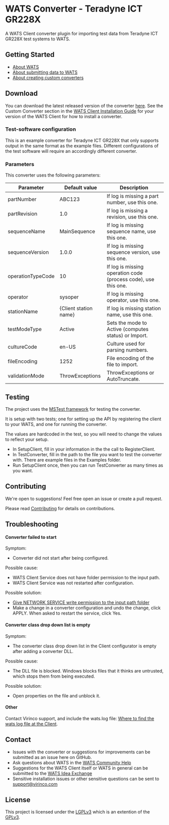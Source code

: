 ﻿# WATS Converter - Teradyne ICT GR228X

A WATS Client converter plugin for importing test data from Teradyne ICT GR228X test systems to WATS.

## Getting Started

* [About WATS](https://wats.com/manufacturing-intelligence/)
* [About submitting data to WATS](https://virinco.zendesk.com/hc/en-us/articles/207424613)
* [About creating custom converters](https://virinco.zendesk.com/hc/en-us/articles/207424593)

## Download

You can download the latest released version of the converter [here](https://github.com/Virinco/WATS-Client-Converter-Teradyne-ICT-GR228X/releases/latest). See the Custom Converter section in the [WATS Client Installation Guide](https://wats.com/download) for your version of the WATS Client for how to install a converter.

### Test-software configuration

This is an example converter for Teradyne ICT GR228X that only supports output in the same format as the example files. Different configurations of the test software will require an accordingly different converter.

### Parameters

This converter uses the following parameters:

| Parameter         | Default value         | Description                                                    |
|-------------------|-----------------------|----------------------------------------------------------------|
| partNumber        | ABC123                | If log is missing a part number, use this one.                 |
| partRevision      | 1.0                   | If log is missing a revision, use this one.                    |
| sequenceName      | MainSequence          | If log is missing sequence name, use this one.                 |
| sequenceVersion   | 1.0.0                 | If log is missing sequence version, use this one.              |
| operationTypeCode | 10                    | If log is missing operation code (process code), use this one. |
| operator          | sysoper               | If log is missing operator, use this one.                      |
| stationName       | {Client station name} | If log is missing station name, use this one.                  |
| testModeType      | Active                | Sets the mode to Active (computes status) or Import.           |
| cultureCode       | en-US                 | Culture used for parsing numbers.                              |
| fileEncoding      | 1252                  | File encoding of the file to import.                           |
| validationMode    | ThrowExceptions       | ThrowExceptions or AutoTruncate.                               |

## Testing

The project uses the [MSTest framework](https://docs.microsoft.com/en-us/visualstudio/test/quick-start-test-driven-development-with-test-explorer) for testing the converter.

It is setup with two tests; one for setting up the API by registering the client to your WATS, and one for running the converter.

The values are hardcoded in the test, so you will need to change the values to reflect your setup.
* In SetupClient, fill in your information in the the call to RegisterClient.
* In TestConverter, fill in the path to the file you want to test the converter with. There are example files in the Examples folder.
* Run SetupClient once, then you can run TestConverter as many times as you want.

## Contributing

We're open to suggestions! Feel free open an issue or create a pull request.

Please read [Contributing](CONTRIBUTING.md) for details on contributions.

## Troubleshooting

#### Converter failed to start

Symptom:
* Converter did not start after being configured.

Possible cause:
* WATS Client Service does not have folder permission to the input path.
* WATS Client Service was not restarted after configuration.

Possible solution:
* [Give NETWORK SERVICE write permission to the input path folder](https://virinco.zendesk.com/hc/en-us/articles/207424113-WATS-Client-Add-write-permission-to-NETWORK-SERVICE-on-file-system-to-allow-converter-access)
* Make a change in a converter configuration and undo the change, click APPLY. When asked to restart the service, click Yes.

#### Converter class drop down list is empty

Symptom:
* The converter class drop down list in the Client configurator is empty after adding a converter DLL.

Possible cause:
* The DLL file is blocked. Windows blocks files that it thinks are untrusted, which stops them from being executed.

Possible solution:
* Open properties on the file and unblock it.

#### Other

Contact Virinco support, and include the wats.log file: [Where to find the wats log file at the Client](https://virinco.zendesk.com/hc/en-us/articles/207424033-Where-to-find-the-wats-log-file-at-the-Client).

## Contact

* Issues with the converter or suggestions for improvements can be submitted as an issue here on GitHub.
* Ask questions about WATS in the [WATS Community Help](https://virinco.zendesk.com/hc/en-us/community/topics/200229613)
* Suggestions for the WATS Client itself or WATS in general can be submitted to the [WATS Idea Exchange](https://virinco.zendesk.com/hc/en-us/community/topics/200229623)
* Sensitive installation issues or other sensitive questions can be sent to [support@virinco.com](mailto://support@virinco.com)

## License

This project is licensed under the [LGPLv3](COPYING.LESSER) which is an extention of the [GPLv3](COPYING).
